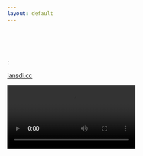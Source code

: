 ```yaml
---
layout: default
---
```


<br />
<br />
<br />
<br />
<div class="container-fluid">
    <div class="align-middle text-center">:
        <div class="lead">
            <p><a href="http://iansdi.cc">iansdi.cc</a></p>
        </div>
        <div class="center-block">
            <div class="ratio ratio-16x9">
                <video controls class="video">
                    <source src="https://flamingocamp.sfo2.cdn.digitaloceanspaces.com/dronephone.mp4" type="video/mp4">
                </video>
            </div>
        </div>
    </div>
</div>
